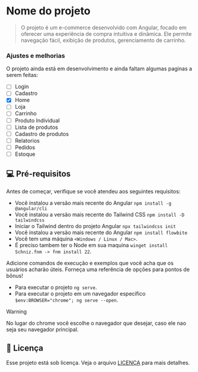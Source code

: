 # Nome do projeto

> O projeto é um e-commerce desenvolvido com Angular, focado em oferecer uma experiência de compra intuitiva e dinâmica. Ele permite navegação fácil, exibição de produtos, gerenciamento de carrinho.

### Ajustes e melhorias

O projeto ainda está em desenvolvimento e ainda faltam algumas paginas a serem feitas:

- [ ] Login
- [ ] Cadastro
- [x] Home
- [ ] Loja
- [ ] Carrinho
- [ ] Produto Individual
- [ ] Lista de produtos
- [ ] Cadastro de produtos
- [ ] Relatorios
- [ ] Pedidos
- [ ] Estoque

## 💻 Pré-requisitos

Antes de começar, verifique se você atendeu aos seguintes requisitos:

- Você instalou a versão mais recente do Angular `npm install -g @angular/cli`
- Você instalou a versão mais recente do Tailwind CSS `npm install -D tailwindcss`
- Iniciar o Tailwind dentro do projeto Angular `npx tailwindcss init`
- Você instalou a versão mais recente do Angular `npm install flowbite`
- Você tem uma máquina `<Windows / Linux / Mac>`.
- É preciso tambem ter o Node em sua maquina `winget install Schniz.fnm -> fnm install 22`.

Adicione comandos de execução e exemplos que você acha que os usuários acharão úteis. Forneça uma referência de opções para pontos de bônus!
- Para executar o projeto `ng serve`.
- Para executar o projeto em um navegador especifico `$env:BROWSER="chrome"; ng serve --open`.

> [!WARNING]  
> No lugar do chrome você escolhe o navegador que desejar, caso ele nao seja seu navegador principal.

## 📝 Licença

Esse projeto está sob licença. Veja o arquivo [LICENÇA](LICENSE.md) para mais detalhes.
